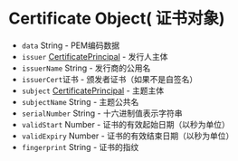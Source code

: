 # Certificate Object( 证书对象)

* `data` String  -  PEM编码数据
* `issuer` [CertificatePrincipal](certificate-principal.md) - 发行人主体
* `issuerName` String  - 发行商的公用名
* `issuerCert`证书 - 颁发者证书（如果不是自签名）
* `subject` [CertificatePrincipal](certificate-principal.md)  - 主题主体
* `subjectName` String  - 主题公共名
* `serialNumber` String  - 十六进制值表示字符串
* `validStart` Number  - 证书的有效起始日期（以秒为单位）
* `validExpiry` Number  - 证书的有效结束日期（以秒为单位）
* `fingerprint` String  - 证书的指纹